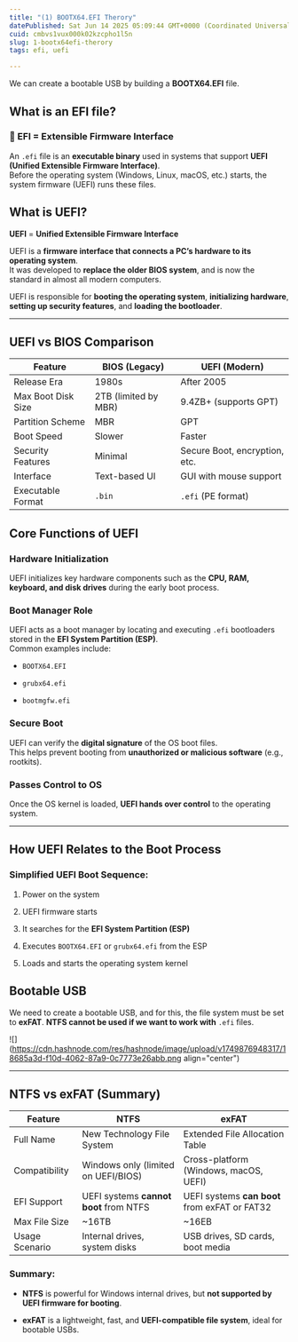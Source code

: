 ```yaml
---
title: "(1) BOOTX64.EFI Therory"
datePublished: Sat Jun 14 2025 05:09:44 GMT+0000 (Coordinated Universal Time)
cuid: cmbvs1vux000k02kzcpho1l5n
slug: 1-bootx64efi-therory
tags: efi, uefi

---
```


We can create a bootable USB by building a **BOOTX64.EFI** file.

## What is an EFI file?

### 🔹 EFI = **Extensible Firmware Interface**

An `.efi` file is an **executable binary** used in systems that support **UEFI (Unified Extensible Firmware Interface)**.  
Before the operating system (Windows, Linux, macOS, etc.) starts, the system firmware (UEFI) runs these files.

## What is UEFI?

**UEFI** = **Unified Extensible Firmware Interface**

UEFI is a **firmware interface that connects a PC’s hardware to its operating system**.  
It was developed to **replace the older BIOS system**, and is now the standard in almost all modern computers.

UEFI is responsible for **booting the operating system**, **initializing hardware**, **setting up security features**, and **loading the bootloader**.

---

## UEFI vs BIOS Comparison

| Feature | BIOS (Legacy) | UEFI (Modern) |
| --- | --- | --- |
| Release Era | 1980s | After 2005 |
| Max Boot Disk Size | 2TB (limited by MBR) | 9.4ZB+ (supports GPT) |
| Partition Scheme | MBR | GPT |
| Boot Speed | Slower | Faster |
| Security Features | Minimal | Secure Boot, encryption, etc. |
| Interface | Text-based UI | GUI with mouse support |
| Executable Format | `.bin` | `.efi` (PE format) |

## Core Functions of UEFI

### Hardware Initialization

UEFI initializes key hardware components such as the **CPU, RAM, keyboard, and disk drives** during the early boot process.

### Boot Manager Role

UEFI acts as a boot manager by locating and executing `.efi` bootloaders stored in the **EFI System Partition (ESP)**.  
Common examples include:

* `BOOTX64.EFI`
    
* `grubx64.efi`
    
* `bootmgfw.efi`
    

### Secure Boot

UEFI can verify the **digital signature** of the OS boot files.  
This helps prevent booting from **unauthorized or malicious software** (e.g., rootkits).

### Passes Control to OS

Once the OS kernel is loaded, **UEFI hands over control** to the operating system.

---

## How UEFI Relates to the Boot Process

### Simplified UEFI Boot Sequence:

1. Power on the system
    
2. UEFI firmware starts
    
3. It searches for the **EFI System Partition (ESP)**
    
4. Executes `BOOTX64.EFI` or `grubx64.efi` from the ESP
    
5. Loads and starts the operating system kernel
    

## **Bootable USB**

We need to create a bootable USB, and for this, the file system must be set to **exFAT**. **NTFS cannot be used if we want to work with** `.efi` files.

![](https://cdn.hashnode.com/res/hashnode/image/upload/v1749876948317/18685a3d-f10d-4062-87a9-0c7773e26abb.png align="center")

---

## NTFS vs exFAT (Summary)

| Feature | NTFS | exFAT |
| --- | --- | --- |
| Full Name | New Technology File System | Extended File Allocation Table |
| Compatibility | Windows only (limited on UEFI/BIOS) | Cross-platform (Windows, macOS, UEFI) |
| EFI Support | UEFI systems **cannot boot** from NTFS | UEFI systems **can boot** from exFAT or FAT32 |
| Max File Size | ~16TB | ~16EB |
| Usage Scenario | Internal drives, system disks | USB drives, SD cards, boot media |

### Summary:

* **NTFS** is powerful for Windows internal drives, but **not supported by UEFI firmware for booting**.
    
* **exFAT** is a lightweight, fast, and **UEFI-compatible file system**, ideal for bootable USBs.